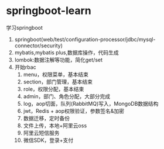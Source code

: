 # springboot-learn
学习springboot
1. springboot(web/test/configuration-processor/jdbc/mysql-connector/security)
2. mybatis,mybatis plus,数据库操作，代码生成
3. lombok:数据注解等功能，简化get/set
4. 开始rbac
    1. menu，权限菜单，基本结束
    2. section，部门管理，基本结束
    3. role，权限分配，基本结束
    4. admin，部门、角色分配，大部分完成
    5. log，aop切面，队列(RabbitMQ)写入，MongoDB数据结构
    6. jwt，Redis + aop权限验证，参数签名&加密
    7. 数据迁移，定时备份
    8. 文件上传，本地+阿里云oss
    9. 阿里云短信服务
    10. 微信SDK，登录+支付